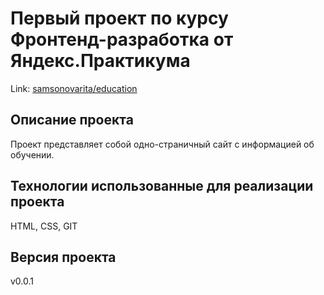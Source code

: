 # Первый проект по курсу Фронтенд-разработка от Яндекс.Практикума

Link: [samsonovarita/education](https://samsonovarita.github.io/education/)

## Описание проекта
Проект представляет собой одно-страничный сайт с информацией об обучении. 

## Технологии использованные для реализации проекта
HTML, CSS, GIT

## Версия проекта
v0.0.1